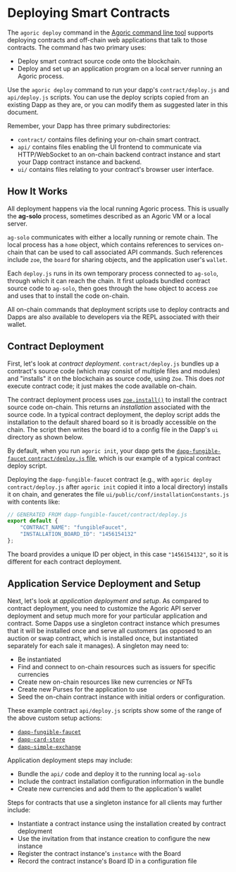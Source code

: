 # Deploying Smart Contracts

The `agoric deploy` command in the [Agoric command line tool](/guides/agoric-cli/index#agoric-deploy) supports deploying contracts and off-chain web applications that talk to those contracts. The command has two primary uses:

* Deploy smart contract source code onto the blockchain.
* Deploy and set up an application program on a local server running an Agoric process.

Use the `agoric deploy` command to run your dapp's `contract/deploy.js` 
and `api/deploy.js` scripts. You can use the deploy scripts copied from an existing 
Dapp as they are, or you can modify them as suggested later in this document.

Remember, your Dapp has three primary subdirectories:
- `contract/` contains files defining your on-chain smart contract.
- `api/` contains files enabling the UI frontend to communicate via HTTP/WebSocket to an on-chain backend contract instance and start your Dapp contract instance and backend.
- `ui/` contains files relating to your contract's browser user interface.

## How It Works

All deployment happens via the local running Agoric process. This is usually the **ag-solo** process, 
sometimes described as an Agoric VM or a local server.

`ag-solo` communicates with either a locally running or remote chain.
The local process has a `home` object, which contains references to services on-chain
that can be used to call associated API commands.
Such references include `zoe`, the `board` for sharing objects, and the application user's `wallet`.

Each `deploy.js` runs in its own temporary process connected to `ag-solo`, through which it can reach the chain.
It first uploads bundled contract source code to `ag-solo`,
then goes through the `home` object to access `zoe` and uses that to install the code on-chain.

All on-chain commands that deployment scripts use to deploy contracts and Dapps
are also available to developers via the REPL associated with their wallet.

## Contract Deployment

First, let's look at *contract deployment*. `contract/deploy.js` bundles up a contract's source code
(which may consist of multiple files and modules) and "installs" 
it on the blockchain as source code, using `Zoe`. 
This does _not_ execute contract code; it just makes the code available on-chain.

The contract deployment process uses [`zoe.install()`](/reference/zoe-api/zoe#e-zoe-install-bundle) 
to install the contract source code on-chain. This returns an *installation* associated with the 
source code. In a typical contract deployment, the deploy script adds the installation 
to the default shared board so it is broadly accessible on the chain. The script then writes
the board id to a config file in the Dapp's `ui` directory as shown below.

By default, when you run `agoric init`, your dapp gets 
the [`dapp-fungible-faucet` `contract/deploy.js` file](https://github.com/Agoric/dapp-fungible-faucet/blob/HEAD/contract/deploy.js),
which is our example of a typical contract deploy script.

Deploying the `dapp-fungible-faucet` contract (e.g., with `agoric deploy contract/deploy.js` after `agoric init` 
copied it into a local directory) installs it on chain, and generates the 
file `ui/public/conf/installationConstants.js` with contents like:
```js
// GENERATED FROM dapp-fungible-faucet/contract/deploy.js
export default {
    "CONTRACT_NAME": "fungibleFaucet",
    "INSTALLATION_BOARD_ID": "1456154132"
};
```
The board provides a unique ID per object, in this case
`"1456154132"`, so it is different for each contract deployment.

## Application Service Deployment and Setup

Next, let's look at *application deployment and setup*. As compared to contract deployment, 
you need to customize the Agoric API server deployment and setup much more
for your particular application and contract. Some Dapps use a singleton contract instance 
which presumes that it will be installed once and serve all customers (as opposed to an auction
or swap contract, which is installed once, but instantiated separately for each sale it manages).
A singleton may need to:
- Be instantiated 
- Find and connect to on-chain resources such as issuers for specific currencies
- Create new on-chain resources like new currencies or NFTs
- Create new Purses for the application to use
- Seed the on-chain contract instance with initial orders or configuration.

These example contract `api/deploy.js` scripts show some of the 
range of the above custom setup actions:
* [`dapp-fungible-faucet`](https://github.com/Agoric/dapp-fungible-faucet/blob/HEAD/api/deploy.js)
* [`dapp-card-store`](https://github.com/Agoric/dapp-card-store/blob/HEAD/api/deploy.js)
* [`dapp-simple-exchange`](https://github.com/Agoric/dapp-simple-exchange/blob/HEAD/api/deploy.js)

Application deployment steps may include:
* Bundle the `api/` code and deploy it to the running local `ag-solo`
* Include the contract installation configuration information in the bundle
* Create new currencies and add them to the application's wallet

Steps for contracts that use a singleton instance for all clients may further include:
* Instantiate a contract instance using the installation created by contract deployment
* Use the invitation from that instance creation to configure the new instance
* Register the contract instance's `instance` with the Board
* Record the contract instance's Board ID in a configuration file
